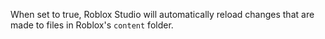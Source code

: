 When set to true, Roblox Studio will automatically reload changes that are
made to files in Roblox's `content` folder.